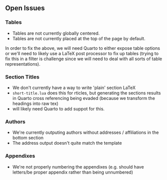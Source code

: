 ## Open Issues

### Tables
- Tables are not currently globally centered.
- Tables are not currently placed at the top of the page by default.

In order to fix the above, we will need Quarto to either expose table options or we'll need to likely use a LaTeX post processor to fix up tables (trying to fix this in a filter is challenge since we will need to deal with all sorts of table representations).

### Section Titles
- We don't currently have a way to write 'plain' section LaTeX
- `short-title.lua` does this for rticles, but generating the sections results in Quarto cross referencing being evaded (because we transform the headings into raw tex)
- will likely need Quarto to add suppot for this.

### Authors
- We're currently outputing authors without addresses / affiliations in the bottom section
- The address output doesn't quite match the template

### Appendixes
- We're not properly numbering the appendixes (e.g. should have letters/be proper appendix rather than being unnumbered)
